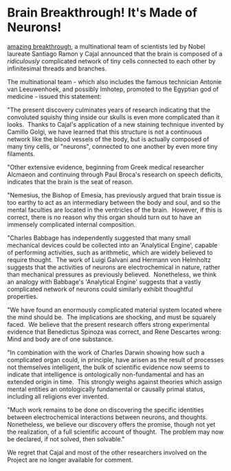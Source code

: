 
# Brain Breakthrough! It's Made of Neurons!

[amazing breakthrough](http://www.overcomingbias.com/2008/03/amazing-breakth.html),
a multinational team of scientists led by Nobel laureate Santiago
Ramon y Cajal announced that the brain is composed of a
*ridiculously* complicated network of tiny cells connected to each
other by infinitesimal threads and branches.

The multinational team - which also includes the famous technician
Antonie van Leeuwenhoek, and possibly Imhotep, promoted to the
Egyptian god of medicine - issued this statement:

"The present discovery culminates years of research indicating that
the convoluted squishy thing inside our skulls is even more
complicated than it looks.  Thanks to Cajal's application of a new
staining technique invented by Camillo Golgi, we have learned that
this structure is not a continuous network like the blood vessels
of the body, but is actually composed of many tiny cells, or
"neurons", connected to one another by even more tiny filaments.

"Other extensive evidence, beginning from Greek medical researcher
Alcmaeon and continuing through Paul Broca's research on speech
deficits, indicates that the brain is the seat of reason.

"Nemesius, the Bishop of Emesia, has previously argued that brain
tissue is too earthy to act as an intermediary between the body and
soul, and so the mental faculties are located in the ventricles of
the brain.  However, if this is correct, there is no reason why
this organ should turn out to have an immensely complicated
internal composition.

"Charles Babbage has independently suggested that many small
mechanical devices could be collected into an 'Analytical Engine',
capable of performing activities, such as arithmetic, which are
widely believed to require thought.  The work of Luigi Galvani and
Hermann von Helmholtz suggests that the activities of neurons are
electrochemical in nature, rather than mechanical pressures as
previously believed.  Nonetheless, we think an analogy with
Babbage's 'Analytical Engine' suggests that a vastly complicated
network of neurons could similarly exhibit thoughtful properties.

"We have found an enormously complicated material system located
where the mind should be.  The implications are shocking, and must
be squarely faced.  We believe that the present research offers
strong experimental evidence that Benedictus Spinoza was correct,
and Rene Descartes wrong:  Mind and body are of one substance.

"In combination with the work of Charles Darwin showing how such a
complicated organ could, in principle, have arisen as the result of
processes not themselves intelligent, the bulk of scientific
evidence now seems to indicate that intelligence is ontologically
non-fundamental and has an extended origin in time.  This strongly
weighs against theories which assign mental entities an
ontologically fundamental or causally primal status, including all
religions ever invented.

"Much work remains to be done on discovering the specific
identities between electrochemical interactions between neurons,
and thoughts.  Nonetheless, we believe our discovery offers the
promise, though not yet the realization, of a full scientific
account of thought.  The problem may now be declared, if not
solved, then solvable."

We regret that Cajal and most of the other researchers involved on
the Project are no longer available for comment.
